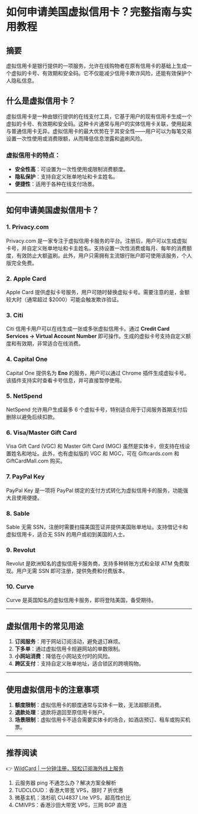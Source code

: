 # 如何申请美国虚拟信用卡？完整指南与实用教程

## 摘要
虚拟信用卡是银行提供的一项服务，允许在线购物者在原有信用卡的基础上生成一个虚拟的卡号、有效期和安全码。它不仅能减少信用卡欺诈风险，还能有效保护个人隐私信息。

## 什么是虚拟信用卡？
虚拟信用卡是一种由银行提供的在线支付工具，它基于用户的现有信用卡生成一个虚拟的卡号、有效期和安全码。这种卡片通常与用户的实体信用卡关联，使用起来与普通信用卡无异。虚拟信用卡的最大优势在于其安全性——用户可以为每笔交易设置一次性使用或消费限额，从而降低信息泄露和盗刷风险。

### 虚拟信用卡的特点：
- **安全性高**：可设置为一次性使用或限制消费额度。
- **隐私保护**：支持自定义账单地址和卡主姓名。
- **便捷性**：适用于各种在线支付场景。

---

## 如何申请美国虚拟信用卡？

### 1. Privacy.com
Privacy.com 是一家专注于虚拟信用卡服务的平台。注册后，用户可以生成虚拟卡号，并自定义账单地址和卡主姓名。支持设置一次性消费或每月、每年的消费额度，有效防止大额盗刷。此外，用户只需拥有主流银行账户即可使用该服务，个人版完全免费。

### 2. Apple Card
Apple Card 提供虚拟卡号服务，用户可随时替换虚拟卡号。需要注意的是，金额较大时（通常超过 $2000）可能会触发欺诈验证。

### 3. Citi
Citi 信用卡用户可以在线生成一张或多张虚拟信用卡。通过 **Credit Card Services -> Virtual Account Number** 即可操作。生成的虚拟卡号支持自定义额度和有效期，非常适合在线消费。

### 4. Capital One
Capital One 提供名为 **Eno** 的服务，用户可以通过 Chrome 插件生成虚拟卡号。该插件支持实时查看卡号信息，并可直接暂停使用。

### 5. NetSpend
NetSpend 允许用户生成最多 6 个虚拟卡号，特别适合用于订阅服务首期支付后删除以避免后续扣款。

### 6. Visa/Master Gift Card
Visa Gift Card (VGC) 和 Master Gift Card (MGC) 虽然是实体卡，但支持在线设置姓名和地址。此外，也有虚拟版的 VGC 和 MGC，可在 Giftcards.com 和 GiftCardMall.com 购买。

### 7. PayPal Key
PayPal Key 是一项将 PayPal 绑定的支付方式转化为虚拟信用卡的服务，功能强大且使用便捷。

### 8. Sable
Sable 无需 SSN，注册时需要扫描美国签证并提供美国账单地址。支持借记卡和虚拟信用卡，适合无 SSN 的用户或初到美国的人士。

### 9. Revolut
Revolut 是欧洲知名的虚拟信用卡服务商，支持多种转账方式和全球 ATM 免费取现。用户无需 SSN 即可注册，提供免费和付费版本。

### 10. Curve
Curve 是英国知名的虚拟信用卡服务，即将登陆美国，备受期待。

---

## 虚拟信用卡的常见用途

1. **订阅服务**：用于网站订阅活动，避免退订麻烦。
2. **下多单**：通过虚拟信用卡规避网站的单数限制。
3. **小网站消费**：降低在小网站支付时的风险。
4. **跨区支付**：支持自定义账单地址，适合锁区的跨境购物。

---

## 使用虚拟信用卡的注意事项

1. **额度限制**：虚拟信用卡的额度通常与实体卡一致，无法超额消费。
2. **退款处理**：退款将退回至原信用卡账户。
3. **场景限制**：虚拟信用卡不适合需要实体卡的场合，如酒店预订、租车或购买机票。

---

## 推荐阅读

👉 [WildCard | 一分钟注册，轻松订阅海外线上服务](https://bbtdd.com/WildCard)

1. 云服务器 ping 不通怎么办？解决方案全解析
2. TUDCLOUD：香港大带宽 VPS，限时 7 折优惠
3. 微基主机：洛杉矶 CU4837 Lite VPS，超高性价比
4. CMIVPS：香港沙田大带宽 VPS，三网 BGP 直连